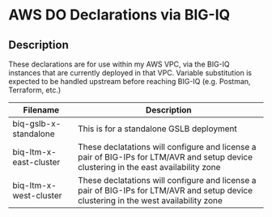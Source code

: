# AWS DO Declarations via BIG-IQ

## Description

These declarations are for use within my AWS VPC, via the BIG-IQ instances that are currently deployed in that VPC.  Variable substitution is expected to be handled upstream before reaching BIG-IQ (e.g. Postman, Terraform, etc.)

| Filename | Description |
| -------- | ----------- |
| biq-gslb-x-standalone | This is for a standalone GSLB deployment |
| biq-ltm-x-east-cluster | These declatations will configure and license a pair of BIG-IPs for LTM/AVR and setup device clustering in the east availability zone |
| biq-ltm-x-west-cluster |These declatations will configure and license a pair of BIG-IPs for LTM/AVR and setup device clustering in the west availability zone |
